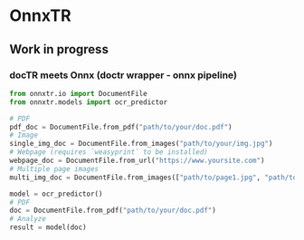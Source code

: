 # OnnxTR

## Work in progress

### docTR meets Onnx (doctr wrapper - onnx pipeline)

```python
from onnxtr.io import DocumentFile
from onnxtr.models import ocr_predictor

# PDF
pdf_doc = DocumentFile.from_pdf("path/to/your/doc.pdf")
# Image
single_img_doc = DocumentFile.from_images("path/to/your/img.jpg")
# Webpage (requires `weasyprint` to be installed)
webpage_doc = DocumentFile.from_url("https://www.yoursite.com")
# Multiple page images
multi_img_doc = DocumentFile.from_images(["path/to/page1.jpg", "path/to/page2.jpg"])

model = ocr_predictor()
# PDF
doc = DocumentFile.from_pdf("path/to/your/doc.pdf")
# Analyze
result = model(doc)
```
